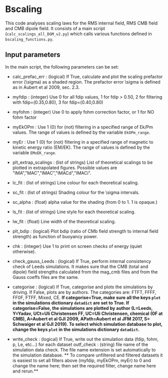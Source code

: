 # Bscaling
This code analyses scaling laws for the RMS internal field, RMS CMB field and CMB dipole field. It consists of a main script (`calc_scalings_all_DGM_v2.py`) which calls various functions defined in `bscaling_functions.py`.
## Input parameters
In the main script, the following parameters can be set:
* calc_prefac_err     : (logical) If True, calculate and plot the scaling prefactor error (\sigma) as a shaded region. The prefactor error \sigma is defined as in Aubert et al 2009, sec. 2.3.
* myfdip              : (integer) Use 0 for all fdip values, 1 for fdip > 0.50, 2 for filtering with fdip=(0.35,0.80), 3 for fdip=(0.40,0.80)
* myfohm              : (integer) Use 0 to apply fohm correction factor, or 1 for NO fohm factor
* myEkOPm             : Use 1 (0) for (not) filtering in a specified range of Ek/Pm values. The range of values is defined by the variable `EkOPm_range`.
* myEr                : Use 1 (0) for (not) filtering in a specified range of magnetic to kinetic energy ratio (EM/EK). The range of values is defined by the variable `EMoEK_range`.

* plt_extrap_scalings : (list of strings) List of theoretical scalings to be plotted in extrapolated figures. Possible values are "IMA","MAC","IMAC","IMACd","IMACi".
* lc_fit              : (list of strings) Line colour for each theoretical scaling.
* sc_fit              : (list of strings) Shading colour for the \sigma intervals.
* sc_alpha            : (float) alpha value for the shading (from 0 to 1. 1 is opaque.)
* ls_fit              : (list of strings) Line style for each theoretical scaling.
* lw_fit              : (float) Line width of the theoretical scaling.
* plt_bdip            : (logical) Plot bdip (ratio of CMb field strength to internal field strength) as function of buoyancy power. 

* chk                 : (integer) Use 1 to print on screen checks of energy (quiet otherwise).
* check_gauss_Leeds   : (logical) If True, perform internal consistency check of Leeds simulations. It makes sure that the CMB (total and dipole) field strengths calculated from the mag_cmb files and from the Gauss coeffs files are the same.

* categorise          : (logical) If True, categorise and plots the simulations by driving. If False, plots are by authors. The categories are: FTFT, FFFF, FF0F, FTFF, Mixed, CE. **If categorise=True, make sure all the keys `plot` in the simulations dictionary `datadict` are set to True. If categorise=False, the simulations are plotted by author (L=Leeds, Y=Yadav, UCt=Uli Christensen FF, UC=Uli Christensen, chemical (0F at CMB), A=Aubert et al GJI 2009, APath=Aubert et al JFM 2017, S= Schwaiger et al GJI 2019). To select which simulation database to plot, change the keys `plot` in the simulations dictionary `datadict`.**
* write_check         : (logical) If True, write out the simulation data (fdip, fohm, p, Le, etc...) for each dataset
outf_check            : (string) file name of the simulation data check. The file name extension is set automatically to the simulation database. ** To compare unfiltered and filtered datasets it is easiest to set all filters above (myfdip, myEkOPm, myEr) to 0 and change the name here; then set the required filter, change name here and rerun.**
